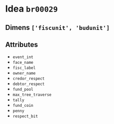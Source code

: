 # Idea `br00029`

## Dimens `['fiscunit', 'budunit']`

## Attributes
- `event_int`
- `face_name`
- `fisc_label`
- `owner_name`
- `credor_respect`
- `debtor_respect`
- `fund_pool`
- `max_tree_traverse`
- `tally`
- `fund_coin`
- `penny`
- `respect_bit`
